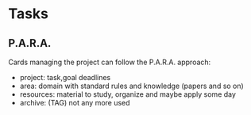 # Tasks

## P.A.R.A.

Cards managing the project can follow the P.A.R.A. approach:
* project: task,goal deadlines
* area: domain with standard rules and knowledge (papers and so on)
* resources: material to study, organize and maybe apply some day
* archive: (TAG) not any more used
